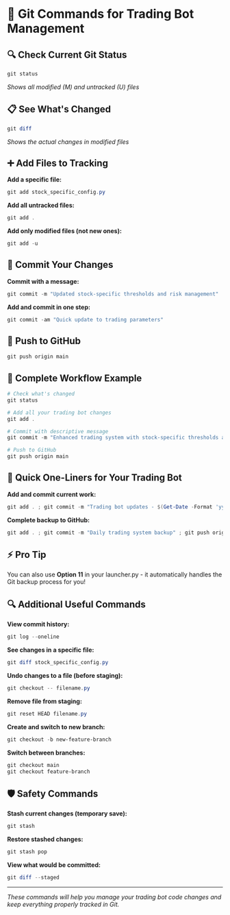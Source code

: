 # 🔧 Git Commands for Trading Bot Management

## 🔍 **Check Current Git Status**
```powershell
git status
```
*Shows all modified (M) and untracked (U) files*

## 📋 **See What's Changed**
```powershell
git diff
```
*Shows the actual changes in modified files*

## ➕ **Add Files to Tracking**

**Add a specific file:**
```powershell
git add stock_specific_config.py
```

**Add all untracked files:**
```powershell
git add .
```

**Add only modified files (not new ones):**
```powershell
git add -u
```

## 💾 **Commit Your Changes**

**Commit with a message:**
```powershell
git commit -m "Updated stock-specific thresholds and risk management"
```

**Add and commit in one step:**
```powershell
git commit -am "Quick update to trading parameters"
```

## 🚀 **Push to GitHub**
```powershell
git push origin main
```

## 🔄 **Complete Workflow Example**
```powershell
# Check what's changed
git status

# Add all your trading bot changes
git add .

# Commit with descriptive message
git commit -m "Enhanced trading system with stock-specific thresholds and trailing stops"

# Push to GitHub
git push origin main
```

## 🎯 **Quick One-Liners for Your Trading Bot**

**Add and commit current work:**
```powershell
git add . ; git commit -m "Trading bot updates - $(Get-Date -Format 'yyyy-MM-dd')"
```

**Complete backup to GitHub:**
```powershell
git add . ; git commit -m "Daily trading system backup" ; git push origin main
```

## ⚡ **Pro Tip**
You can also use **Option 11** in your launcher.py - it automatically handles the Git backup process for you!

## 🔍 **Additional Useful Commands**

**View commit history:**
```powershell
git log --oneline
```

**See changes in a specific file:**
```powershell
git diff stock_specific_config.py
```

**Undo changes to a file (before staging):**
```powershell
git checkout -- filename.py
```

**Remove file from staging:**
```powershell
git reset HEAD filename.py
```

**Create and switch to new branch:**
```powershell
git checkout -b new-feature-branch
```

**Switch between branches:**
```powershell
git checkout main
git checkout feature-branch
```

## 🛡️ **Safety Commands**

**Stash current changes (temporary save):**
```powershell
git stash
```

**Restore stashed changes:**
```powershell
git stash pop
```

**View what would be committed:**
```powershell
git diff --staged
```

---

*These commands will help you manage your trading bot code changes and keep everything properly tracked in Git.*
